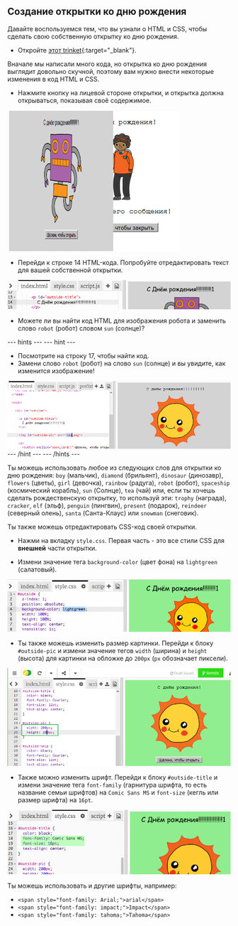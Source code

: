 ## Создание открытки ко дню рождения

Давайте воспользуемся тем, что вы узнали о HTML и CSS, чтобы сделать свою собственную открытку ко дню рождения.

+ Откройте [этот trinket](http://jumpto.cc/web-card){:target="_blank"}.

Вначале мы написали много кода, но открытка ко дню рождения выглядит довольно скучной, поэтому вам нужно внести некоторые изменения в код HTML и CSS.

+ Нажмите кнопку на лицевой стороне открытки, и открытка должна открываться, показывая своё содержимое.

![скриншот](images/birthday-click.png)

+ Перейди к строке 14 HTML-кода. Попробуйте отредактировать текст для вашей собственной открытки.

![скриншот](images/birthday-card-html.png)

+ Можете ли вы найти код HTML для изображения робота и заменить слово `robot` (робот) словом `sun` (солнце)?

\--- hints \--- \--- hint \---

+ Посмотрите на строку 17, чтобы найти код.
+ Замени слово `robot` (робот) на слово `sun` (солнце) и вы увидите, как изменится изображение!

![скриншот](images/birthday-card-sun.png) \--- /hint \--- \--- /hints \---

Ты можешь использовать любое из следующих слов для открытки ко дню рождения: `boy` (мальчик), `diamond` (брильянт), `dinosaur` (динозавр), `flowers` (цветы), `girl` (девочка), `rainbow` (радуга), `robot` (робот), `spaceship` (космический корабль), `sun` (Солнце), `tea` (чай) или, если ты хочешь сделать рождественскую открытку, то используй эти: `trophy` (награда), `cracker`, `elf` (эльф), `penguin` (пингвин), `present` (подарок), `reindeer` (северный олень), `santa` (Санта-Клаус) или `snowman` (снеговик).

Ты также можешь отредактировать CSS-код своей открытки.

+ Нажми на вкладку `style.css`. Первая часть - это все стили CSS для **внешней** части открытки.

+ Измени значение тега `background-color` (цвет фона) на `lightgreen` (салатовый).

![screenshot](images/birthday-card-outside.png)

+ Ты также можешь изменить размер картинки. Перейди к блоку `#outside-pic` и измени значение тегов `width` (ширина) и `height` (высота) для картинки на обложке до `200px` (`px` обозначает пиксели).

![screenshot](images/birthday-card-size.png)

+ Также можно изменить шрифт. Перейди к блоку `#outside-title` и измени значение тега `font-family` (гарнитура шрифта, то есть название семьи шрифтов) на `Comic Sans MS` и `font-size` (кегль или размер шрифта) на `16pt`.

![screenshot](images/birthday-card-font.png)

Ты можешь использовать и другие шрифты, например:

+ `<span style="font-family: Arial;">arial</span>`
+ `<span style="font-family: impact;">Impact</span>`
+ `<span style="font-family: tahoma;">Tahoma</span>`